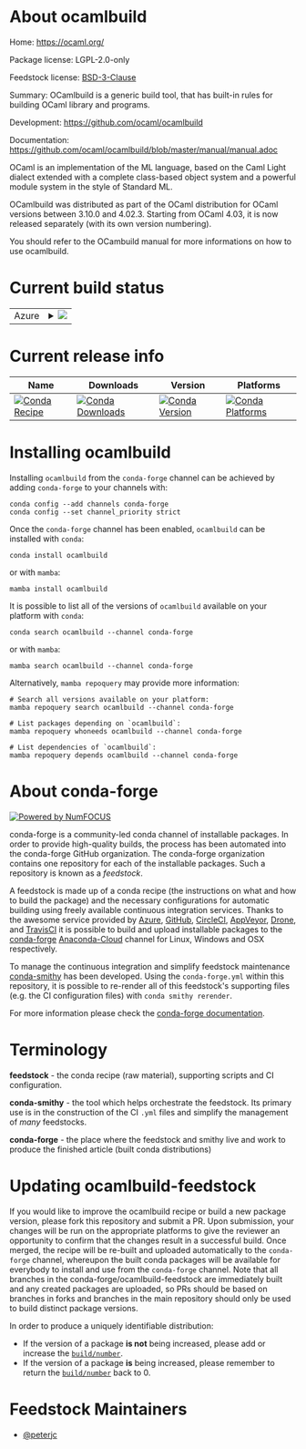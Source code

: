 About ocamlbuild
================

Home: https://ocaml.org/

Package license: LGPL-2.0-only

Feedstock license: [BSD-3-Clause](https://github.com/conda-forge/ocamlbuild-feedstock/blob/main/LICENSE.txt)

Summary: OCamlbuild is a generic build tool, that has built-in rules for building OCaml library and programs.

Development: https://github.com/ocaml/ocamlbuild

Documentation: https://github.com/ocaml/ocamlbuild/blob/master/manual/manual.adoc

OCaml is an implementation of the ML language, based on the Caml Light
dialect extended with a complete class-based object system and a powerful
module system in the style of Standard ML.

OCamlbuild was distributed as part of the OCaml distribution for OCaml
versions between 3.10.0 and 4.02.3. Starting from OCaml 4.03, it is now
released separately (with its own version numbering).

You should refer to the OCambuild manual for more informations on how to
use ocamlbuild.


Current build status
====================


<table>
    
  <tr>
    <td>Azure</td>
    <td>
      <details>
        <summary>
          <a href="https://dev.azure.com/conda-forge/feedstock-builds/_build/latest?definitionId=5652&branchName=main">
            <img src="https://dev.azure.com/conda-forge/feedstock-builds/_apis/build/status/ocamlbuild-feedstock?branchName=main">
          </a>
        </summary>
        <table>
          <thead><tr><th>Variant</th><th>Status</th></tr></thead>
          <tbody><tr>
              <td>linux_64</td>
              <td>
                <a href="https://dev.azure.com/conda-forge/feedstock-builds/_build/latest?definitionId=5652&branchName=main">
                  <img src="https://dev.azure.com/conda-forge/feedstock-builds/_apis/build/status/ocamlbuild-feedstock?branchName=main&jobName=linux&configuration=linux_64_" alt="variant">
                </a>
              </td>
            </tr><tr>
              <td>osx_64</td>
              <td>
                <a href="https://dev.azure.com/conda-forge/feedstock-builds/_build/latest?definitionId=5652&branchName=main">
                  <img src="https://dev.azure.com/conda-forge/feedstock-builds/_apis/build/status/ocamlbuild-feedstock?branchName=main&jobName=osx&configuration=osx_64_" alt="variant">
                </a>
              </td>
            </tr>
          </tbody>
        </table>
      </details>
    </td>
  </tr>
</table>

Current release info
====================

| Name | Downloads | Version | Platforms |
| --- | --- | --- | --- |
| [![Conda Recipe](https://img.shields.io/badge/recipe-ocamlbuild-green.svg)](https://anaconda.org/conda-forge/ocamlbuild) | [![Conda Downloads](https://img.shields.io/conda/dn/conda-forge/ocamlbuild.svg)](https://anaconda.org/conda-forge/ocamlbuild) | [![Conda Version](https://img.shields.io/conda/vn/conda-forge/ocamlbuild.svg)](https://anaconda.org/conda-forge/ocamlbuild) | [![Conda Platforms](https://img.shields.io/conda/pn/conda-forge/ocamlbuild.svg)](https://anaconda.org/conda-forge/ocamlbuild) |

Installing ocamlbuild
=====================

Installing `ocamlbuild` from the `conda-forge` channel can be achieved by adding `conda-forge` to your channels with:

```
conda config --add channels conda-forge
conda config --set channel_priority strict
```

Once the `conda-forge` channel has been enabled, `ocamlbuild` can be installed with `conda`:

```
conda install ocamlbuild
```

or with `mamba`:

```
mamba install ocamlbuild
```

It is possible to list all of the versions of `ocamlbuild` available on your platform with `conda`:

```
conda search ocamlbuild --channel conda-forge
```

or with `mamba`:

```
mamba search ocamlbuild --channel conda-forge
```

Alternatively, `mamba repoquery` may provide more information:

```
# Search all versions available on your platform:
mamba repoquery search ocamlbuild --channel conda-forge

# List packages depending on `ocamlbuild`:
mamba repoquery whoneeds ocamlbuild --channel conda-forge

# List dependencies of `ocamlbuild`:
mamba repoquery depends ocamlbuild --channel conda-forge
```


About conda-forge
=================

[![Powered by
NumFOCUS](https://img.shields.io/badge/powered%20by-NumFOCUS-orange.svg?style=flat&colorA=E1523D&colorB=007D8A)](https://numfocus.org)

conda-forge is a community-led conda channel of installable packages.
In order to provide high-quality builds, the process has been automated into the
conda-forge GitHub organization. The conda-forge organization contains one repository
for each of the installable packages. Such a repository is known as a *feedstock*.

A feedstock is made up of a conda recipe (the instructions on what and how to build
the package) and the necessary configurations for automatic building using freely
available continuous integration services. Thanks to the awesome service provided by
[Azure](https://azure.microsoft.com/en-us/services/devops/), [GitHub](https://github.com/),
[CircleCI](https://circleci.com/), [AppVeyor](https://www.appveyor.com/),
[Drone](https://cloud.drone.io/welcome), and [TravisCI](https://travis-ci.com/)
it is possible to build and upload installable packages to the
[conda-forge](https://anaconda.org/conda-forge) [Anaconda-Cloud](https://anaconda.org/)
channel for Linux, Windows and OSX respectively.

To manage the continuous integration and simplify feedstock maintenance
[conda-smithy](https://github.com/conda-forge/conda-smithy) has been developed.
Using the ``conda-forge.yml`` within this repository, it is possible to re-render all of
this feedstock's supporting files (e.g. the CI configuration files) with ``conda smithy rerender``.

For more information please check the [conda-forge documentation](https://conda-forge.org/docs/).

Terminology
===========

**feedstock** - the conda recipe (raw material), supporting scripts and CI configuration.

**conda-smithy** - the tool which helps orchestrate the feedstock.
                   Its primary use is in the construction of the CI ``.yml`` files
                   and simplify the management of *many* feedstocks.

**conda-forge** - the place where the feedstock and smithy live and work to
                  produce the finished article (built conda distributions)


Updating ocamlbuild-feedstock
=============================

If you would like to improve the ocamlbuild recipe or build a new
package version, please fork this repository and submit a PR. Upon submission,
your changes will be run on the appropriate platforms to give the reviewer an
opportunity to confirm that the changes result in a successful build. Once
merged, the recipe will be re-built and uploaded automatically to the
`conda-forge` channel, whereupon the built conda packages will be available for
everybody to install and use from the `conda-forge` channel.
Note that all branches in the conda-forge/ocamlbuild-feedstock are
immediately built and any created packages are uploaded, so PRs should be based
on branches in forks and branches in the main repository should only be used to
build distinct package versions.

In order to produce a uniquely identifiable distribution:
 * If the version of a package **is not** being increased, please add or increase
   the [``build/number``](https://docs.conda.io/projects/conda-build/en/latest/resources/define-metadata.html#build-number-and-string).
 * If the version of a package **is** being increased, please remember to return
   the [``build/number``](https://docs.conda.io/projects/conda-build/en/latest/resources/define-metadata.html#build-number-and-string)
   back to 0.

Feedstock Maintainers
=====================

* [@peterjc](https://github.com/peterjc/)

